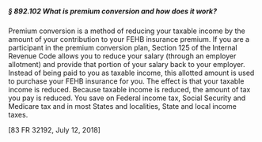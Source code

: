 ##### § 892.102 What is premium conversion and how does it work? #####

Premium conversion is a method of reducing your taxable income by the amount of your contribution to your FEHB insurance premium. If you are a participant in the premium conversion plan, Section 125 of the Internal Revenue Code allows you to reduce your salary (through an employer allotment) and provide that portion of your salary back to your employer. Instead of being paid to you as taxable income, this allotted amount is used to purchase your FEHB insurance for you. The effect is that your taxable income is reduced. Because taxable income is reduced, the amount of tax you pay is reduced. You save on Federal income tax, Social Security and Medicare tax and in most States and localities, State and local income taxes.

[83 FR 32192, July 12, 2018]